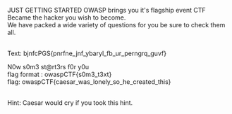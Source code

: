 JUST GETTING STARTED
OWASP brings you it's flagship event CTF<br>
Became the hacker you wish to become.<br>
We have packed a wide variety of questions for you be sure to check them all.<br><br>

Text: bjnfcPGS{pnrfne_jnf_ybaryl_fb_ur_perngrq_guvf}

N0w s0m3 st@rt3rs f0r y0u<br>
flag format : owaspCTF{s0m3_t3xt}<br>
flag: owaspCTF{caesar_was_lonely_so_he_created_this}

<br>Hint: Caesar would cry if you took this hint.
